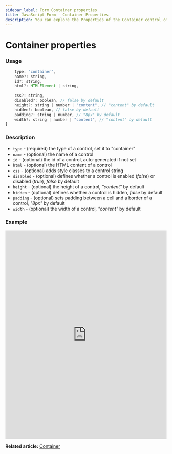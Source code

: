 ```yaml
---
sidebar_label: Form Container properties
title: JavaScript Form - Container Properties 
description: You can explore the Properties of the Container control of Form in the documentation of the DHTMLX JavaScript UI library. Browse developer guides and API reference, try out code examples and live demos, and download a free 30-day evaluation version of DHTMLX Suite.
---
```


# Container properties

### Usage

```javascript
	type: "container",
    name?: string,
    id?: string,
    html?: HTMLElement | string,
    
    css?: string,
    disabled?: boolean, // false by default
    height?: string | number | "content", // "content" by default
    hidden?: boolean, // false by default
    padding?: string | number, // "8px" by default
    width?: string | number | "content", // "content" by default
}
```

### Description

- `type` - (required) the type of a control, set it to "container"
- `name` - (optional) the name of a control
- `id` - (optional) the id of a control, auto-generated if not set
- `html` - (optional) the HTML content of a control
- `css` - (optional) adds style classes to a control string
- `disabled` - (optional) defines whether a control is enabled (*false*) or disabled (*true*), *false* by default
- `height` - (optional) the height of a control, *"content"* by default
- `hidden` - (optional) defines whether a control is hidden, *false* by default
- `padding` - (optional) sets padding between a cell and a border of a control, *"8px"* by default
- `width` - (optional) the width of a control, *"content"* by default

### Example

<iframe src="https://snippet.dhtmlx.com/cnxi9eqq?mode=js" frameborder="0" class="snippet_iframe" width="100%" height="650"></iframe>

**Related article:** [Container](form/container.md)
